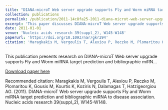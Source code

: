 ```yaml
---
title: "DIANA-microT Web server upgrade supports Fly and Worm miRNA target prediction and bibliographic miRNA to disease association"
collection: publications
permalink: /publication/2011-14c8fa25-2011-diana-microt-web-server-upgrade-supports
excerpt: 'This paper discusses DIANA-microT Web server upgrade supports Fly and Worm miRNA target prediction and bibliographic miRN...'
date: 2011-01-01
venue: 'Nucleic acids research 39(suppl_2), W145-W148'
paperurl: 'https://doi.org/10.1093/nar/gkr294'
citation: 'Maragkakis M, Vergoulis T, Alexiou P, Reczko M, Plomaritou K, Gousis M, Kourtis K, Koziris N, Dalamagas T, Hatzigeorgiou AG. (2011). DIANA-microT Web server upgrade supports Fly and Worm miRNA target prediction and bibliographic miRNA to disease association. Nucleic acids research 39(suppl_2), W145-W148.'
---
```


This publication presents research on DIANA-microT Web server upgrade supports Fly and Worm miRNA target prediction and bibliographic miRN...

[Download paper here](https://doi.org/10.1093/nar/gkr294)

Recommended citation: Maragkakis M, Vergoulis T, Alexiou P, Reczko M, Plomaritou K, Gousis M, Kourtis K, Koziris N, Dalamagas T, Hatzigeorgiou AG. (2011). DIANA-microT Web server upgrade supports Fly and Worm miRNA target prediction and bibliographic miRNA to disease association. Nucleic acids research 39(suppl_2), W145-W148.
